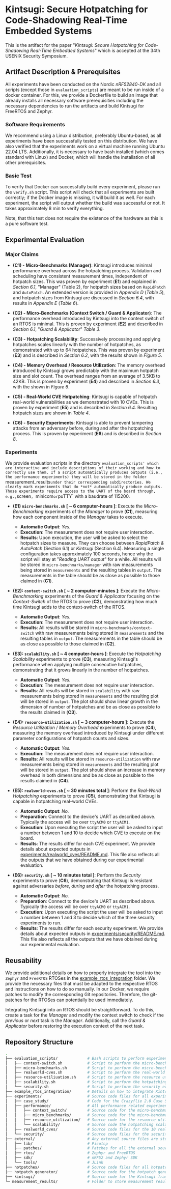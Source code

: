 # Kintsugi: Secure Hotpatching for Code-Shadowing Real-Time Embedded Systems

This is the artifact for the paper "*Kintsugi: Secure Hotpatching for Code-Shadowing Real-Time Embedded Systems*" which is accepted at the 34th USENIX Security Symposium.


## Artifact Description & Prerequisites

All experiments have been conducted on the Nordic *nRF52840-DK* and all scripts (except those in `evaluation_scripts`) are meant to be run inside of a docker container.
For this, we provide a Dockerfile to build an image that already installs all necessary software prerequisities including the necessary dependencies to run the artifacts and build Kintsugi for FreeRTOS and Zephyr.


### Software Requirements
We recommend using a Linux distribution, preferably Ubuntu-based, as all experiments have been successfully tested on this distribution. We have also verified that the experiments work on a virtual machine running Ubuntu 22.04 LTS. Additionally, it is necessary to have bash installed (which comes standard with Linux) and Docker, which will handle the installation of all other prerequisites.


### Basic Test
To verify that Docker can successfully build every experiment, please run the `verify.sh` script. This script will check that all experiments are built correctly; if the Docker image is missing, it will build it as well. For each experiment, the script will output whether the build was successful or not. It takes approximately 8 min to verify everything.

Note, that this test does not require the existence of the hardware as this is a pure software test.

## Experimental Evaluation

### Major Claims

- **(C1) - Micro-Benchmarks (Manager)**: Kintsugi introduces minimal performance overhead across the hotpatching process. Validation and scheduling have consistent measurement times, independent of hotpatch sizes. This was proven by experiment (**E1**) and explained in *Section 6.1*, "Manager" (Table 2), for hotpatch sizes based on `RapidPatch` and `AutoPatch`. An extended version is provided in *Appendix D* (*Table 5*), and hotpatch sizes from Kintsugi are discussed in *Section 6.4*, with results in *Appendix E* (*Table 6*).

- **(C2) - Micro-Benchmarks (Context Switch / Guard & Applicator)**: The performance overhead introduced by Kintsugi into the context switch of an RTOS is minimal. This is proven by experiment (**E2**) and described in *Section 6.1*, "*Guard & Applicator*" *Table 3*.

- **(C3) - Hotpatching Scalability**: Successively processing and applying hotpatches scales linearly with the number of hotpatches, as demonstrated with up to 64 hotpatches. This was proven by experiment (**E3**) and is described in *Section 6.2*, with the results shown in *Figure 5*.

- **(C4) - Memory Overhead / Resource Utilization**: The memory overhead introduced by Kintsugi grows predictably with the maximum hotpatch size and slot count. The overhead ranges from an average of 3.5KB to 42KB. This is proven by experiment (**E4**) and described in *Section 6.3*, with the shown in *Figure 6*.

- **(C5) - Real-World CVE Hotpatching**: Kintsugi is capable of hotpatch real-world vulnerabilities as we demonstrated with 10 CVEs. This is proven by experiment (**E5**) and is described in *Section 6.4*. Resulting hotpatch sizes are shown in *Table 4*.

- **(C6) - Security Experiments**: Kintsugi is able to prevent tampering attacks from an adversary before, during and after the hotpatching process. This is proven by experiment (**E6**) and is described in *Section 8*.


### Experiments

We provide evaluation scripts in the directory `evaluation_scripts' which are interactive and include descriptions of their working and how to correctly use them. If a script automatically produces outputs (i.e., the performance experiments) they will be stored in the folder `measurement_results` under their corresponding subdirectories. We clearly mark experiments that do *not* automatically produce outputs. Those experiments require access to the UART of the board through, e.g., `screen`, `minicom` or `puTTY` with a baudrate of 115200.

- **(E1) `micro-benchmarks.sh` [ ~ 6 computer-hours ]**: Execute the *Micro-Benchmarking* experiments of the *Manager* to prove (**C1**), measuring how each component inside of the *Manager* takes to execute.
    - **Automatic Output**: *Yes.*
    - **Execution**: The measurement does not require user interaction.
    - **Results**: Upon execution, the user will be asked to select the hotpatch sizes to measure. They can choose between *RapidPatch & AutoPatch* (Section 6.1) or *Kintsugi* (Section 6.4). Measuring a single configuration takes approximately 100 seconds, hence why the script will stay at "*Reading UART output*" for a while. All results will be stored in `micro-benchmarks/manager` with raw measurements being stored in `measurements` and the resulting tables in `output`. The measurements in the table should be as close as possible to those claimed in (**C1**).

- **(E2): `context-switch.sh` [ ~ 2 computer-minutes ]**: Execute the *Micro-Benchmarking* experiments of the *Guard & Applicator* focusing on the *Context-Switch* of the RTOS to prove (**C2**), demonstrating how much time Kintsugi adds to the context-switch of the RTOS.
    - **Automatic Output**: *Yes.*
    - **Execution**: The measurement does not require user interaction.
    - **Results**: All results will be stored in `micro-benchmarks/context-switch` with raw measurements being stored in `measurements` and the resulting tables in `output`. The measurements in the table should be as close as possible to those claimed in (**C2**).

- **(E3): `scalability.sh` [ ~ 4 computer-hours ]**: Execute the *Hotpatching Scalability* experiments to prove (**C3**), measuring Kintsugi's performance when applying multiple consecutive hotpatches, demonstrating that it grows linearly in the number of hotpatches.
    - **Automatic Output**: *Yes.*
    - **Execution**: The measurement does not require user interaction.
    - **Results**: All results will be stored in `scalability` with raw measurements being stored in `measurements` and the resulting plot will be stored in `output`. The plot should show linear growth in the dimension of number of hotpatches and be as close as possible to the results claimed in (**C3**).

- **(E4): `resource-utilization.sh` [ ~ 3 computer-hours ]**: Execute the *Resource Utilization* / *Memory Overhead* experiments to prove (**C4**), measuring the memory overhead introduced by Kintsugi under different parameter configurations of hotpatch counts and sizes.
    - **Automatic Output**: *Yes.*
    - **Execution**: The measurement does not require user interaction.
    - **Results**: All results will be stored in `resource-utilization` with raw measurements being stored in `measurements` and the resulting plot will be stored in `output`. The plot should show an increase in memory overhead in both dimensions and be as close as possible to the results claimed in (**C4**).

- **(E5): `realworld-cves.sh` [ ~ 30 minutes total ]**: Perform the *Real-World Hotpatching* experiments to prove (**C5**), demonstrating that Kintsugi is capable in hotpatching real-world CVEs.
    - **Automatic Output**: *No.*
    - **Preparation**: Connect to the device's UART as described above. Typically the access will be over `ttyACM0` or `ttyACM1`.
    - **Execution**: Upon executing the script the user will be asked to input a number between 1 and 10 to decide which CVE to execute on the board.
    - **Results**: The results differ for each CVE experiment. We provide details about expected outputs in [experiments/realworld_cves/README.md](./experiments/realworld_cves/README.md). This file also reflects all the outputs that we have obtained during our experimental evaluation.

- **(E6): `security.sh` [ ~ 10 minutes total ]**: Perform the *Security* experiments to prove (**C6**), demonstrating that Kintsugi is resistant against adversaries *before*, *during* and *after* the hotpatching process.
    - **Automatic Output**: *No.*
    - **Preparation**: Connect to the device's UART as described above. Typically the access will be over `ttyACM0` or `ttyACM1`.
    - **Execution**: Upon executing the script the user will be asked to input a number between 1 and 3 to decide which of the three security experiments to run.
    - **Results**: The results differ for each security experiment. We provide details about expected outputs in [experiments/security/README.md](./experiments/security/README.md). This file also reflects all the outputs that we have obtained during our experimental evaluation.


## Reusability

We provide additional details on how to properly integrate the tool into the `Zephyr` and `FreeRTOS` RTOSes in the [example_rtos_integration](./example_rtos_integration) folder. We provide the necessary files that must be adapted to the respective RTOS and instructions on how to do so manually. In our Docker, we require patches to modify the corresponding Git repositories. Therefore, the git-patches for the RTOSes can potentially be used immediately.

Integrating Kintsugi into an RTOS should be straightforward. To do this, create a task for the *Manager* and modify the context switch to check if the *previous* or *next* task is the *Manager*. Additionally, call the *Guard & Applicator* before restoring the execution context of the next task.

## Repository Structure

```bash
.
├── evaluation_scripts/             # Bash scripts to perform experiments (all executed from _outside_ the docker)
│   ├── context-switch.sh           # Script to perform the micro-benchmark measurements for the Guard & Applicator (Context Switch)
│   ├── micro-benchmarks.sh         # Script to perform the micro-benchmark measurements for the Manager
│   ├── realworld-cves.sh           # Script to perform the real-world CVE experiments
│   ├── resource-utiliuation.sh     # Script to perform the resource utilization / memory overhead experiments
│   ├── scalability.sh              # Script to perform the hotpatching scalability experiments
│   └── security.sh                 # Script to perform the security experiments (before, during, after hotpatching)
├── example_rtos_integration/       # Details on how to integrate Kintsugi into FreeRTOS and Zephyr
├── experiments/                    # Source code files for all experiments (also contains the measurement results for the paper)
│   ├── case_study/                 # Code for the Crazyflie 2.0 Case Study
│   ├── performance/                # All performance related experimenets
│   │   ├── context_switch/         # Source code for the micro-benchmark measurements for the Guard & Applicator
│   │   ├── micro_benchmarks/       # Source code for the micro-benchmark measurements for the Manager
│   │   ├── resource_utilization/   # Source code for the resource utilization / memory overhead experiments
│   │   └── scalability/            # Source code the hotpatching scalability experiments
│   ├── realworld_cves/             # Source code files for the 10 real-world CVEs
│   └── security/                   # Source code files for the security experiments (before, during, after hotpatching)
├── external/                       # Any external source files are stored here (RTOS, Libs, SDK, etc.)
│   ├── lib/                        # Picotcp
│   ├── patches/                    # Patches for all the external sources
│   ├── rtos/                       # Zephyr and FreeRTOS
│   ├── sdk/                        # nRF52 and Zephyr SDK
│   └── tools/                      # JLink
├── hotpatches/                     # Source code files for all hotpatches regarding the real-world CVEs and case study
├── hotpatch_generator/             # Source code for the hotpatch generator to automatically generate hotpatches from source
├── kintsugi/                       # Source code for the Kintsugi framework
└─ measurement_results/             # Folder to store measurement results from the Docker image
```